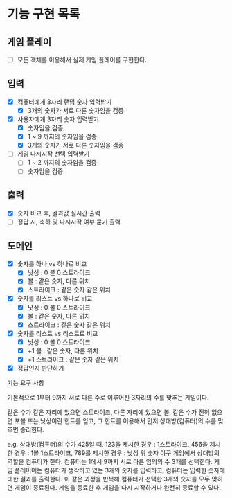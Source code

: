 # 기능 구현 목록

## 게임 플레이
- [ ] 모든 객체를 이용해서 실제 게임 플레이를 구현한다.

## 입력
- [x] 컴퓨터에게 3자리 랜덤 숫자 입력받기
  - [x] 3개의 숫자가 서로 다른 숫자임을 검증
- [x] 사용자에게 3자리 숫자 입력받기
    - [x] 숫자임을 검증
    - [x] 1 ~ 9 까지의 숫자임을 검증
    - [x] 3개의 숫자가 서로 다른 숫자임을 검증
- [ ] 게임 다시시작 선택 입력받기
  - [ ] 1 ~ 2 까지의 숫자임을 검증
  - [ ] 숫자임을 검증

## 출력
- [x] 숫자 비교 후, 결과값 실시간 출력
- [ ] 정답 시, 축하 및 다시시작 여부 묻기 출력

## 도메인
- [x] 숫자를 하나 vs 하나로 비교
  - [x] 낫싱 : 0 볼 0 스트라이크
  - [x] 볼 : 같은 숫자, 다른 위치
  - [x] 스트라이크 : 같은 숫자 같은 위치
- [x] 숫자를 리스트 vs 하나로 비교
  - [x] 낫싱 : 0 볼 0 스트라이크
  - [x] 볼 : 같은 숫자, 다른 위치
  - [x] 스트라이크 : 같은 숫자 같은 위치
- [x] 숫자를 리스트 vs 리스트로 비교
  - [x] 낫싱 : 0 볼 0 스트라이크
  - [x] +1 볼 : 같은 숫자, 다른 위치
  - [x] +1 스트라이크 : 같은 숫자 같은 위치
- [x] 정답인지 판단하기

기능 요구 사항

기본적으로 1부터 9까지 서로 다른 수로 이루어진 3자리의 수를 맞추는 게임이다.

같은 수가 같은 자리에 있으면 스트라이크, 
다른 자리에 있으면 볼, 
같은 수가 전혀 없으면 포볼 또는 낫싱이란 힌트를 얻고, 
그 힌트를 이용해서 먼저 상대방(컴퓨터)의 수를 맞추면 승리한다.


e.g. 상대방(컴퓨터)의 수가 425일 때, 123을 제시한 경우 : 1스트라이크, 456을 제시한 경우 : 1볼 1스트라이크, 789를 제시한 경우 : 낫싱
위 숫자 야구 게임에서 상대방의 역할을 컴퓨터가 한다. 컴퓨터는 1에서 9까지 서로 다른 임의의 수 3개를 선택한다. 게 임 플레이어는 컴퓨터가 생각하고 있는 3개의 숫자를 입력하고, 컴퓨터는 입력한 숫자에 대한 결과를 출력한다.
이 같은 과정을 반복해 컴퓨터가 선택한 3개의 숫자를 모두 맞히면 게임이 종료된다.
게임을 종료한 후 게임을 다시 시작하거나 완전히 종료할 수 있다.